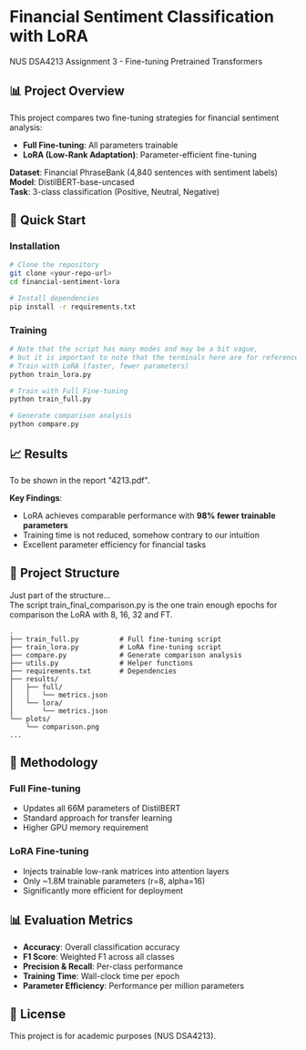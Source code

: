 # Financial Sentiment Classification with LoRA

NUS DSA4213 Assignment 3 - Fine-tuning Pretrained Transformers

## 📊 Project Overview

This project compares two fine-tuning strategies for financial sentiment analysis:
- **Full Fine-tuning**: All parameters trainable
- **LoRA (Low-Rank Adaptation)**: Parameter-efficient fine-tuning

**Dataset**: Financial PhraseBank (4,840 sentences with sentiment labels)  
**Model**: DistilBERT-base-uncased  
**Task**: 3-class classification (Positive, Neutral, Negative)

## 🚀 Quick Start

### Installation
```bash
# Clone the repository
git clone <your-repo-url>
cd financial-sentiment-lora

# Install dependencies
pip install -r requirements.txt
```

### Training
```bash
# Note that the script has many modes and may be a bit vague,
# but it is important to note that the terminals here are for reference only.
# Train with LoRA (faster, fewer parameters)
python train_lora.py

# Train with Full Fine-tuning
python train_full.py

# Generate comparison analysis
python compare.py
```

## 📈 Results
To be shown in the report "4213.pdf".

**Key Findings**:
- LoRA achieves comparable performance with **98% fewer trainable parameters**
- Training time is not reduced, somehow contrary to our intuition
- Excellent parameter efficiency for financial tasks

## 📁 Project Structure
Just part of the structure...        
The script train_final_comparison.py is the one train enough epochs for comparison the LoRA with 8, 16, 32 and FT.
```
.
├── train_full.py          # Full fine-tuning script
├── train_lora.py          # LoRA fine-tuning script
├── compare.py             # Generate comparison analysis
├── utils.py               # Helper functions
├── requirements.txt       # Dependencies
├── results/
│   ├── full/
│   │   └── metrics.json
│   └── lora/
│       └── metrics.json
└── plots/
    └── comparison.png
...
```

## 🔬 Methodology

### Full Fine-tuning
- Updates all 66M parameters of DistilBERT
- Standard approach for transfer learning
- Higher GPU memory requirement

### LoRA Fine-tuning
- Injects trainable low-rank matrices into attention layers
- Only ~1.8M trainable parameters (r=8, alpha=16)
- Significantly more efficient for deployment

## 📊 Evaluation Metrics

- **Accuracy**: Overall classification accuracy
- **F1 Score**: Weighted F1 across all classes
- **Precision & Recall**: Per-class performance
- **Training Time**: Wall-clock time per epoch
- **Parameter Efficiency**: Performance per million parameters

## 📝 License

This project is for academic purposes (NUS DSA4213).

